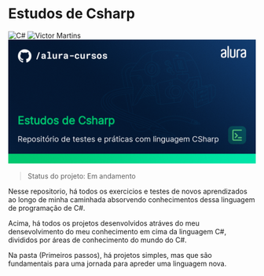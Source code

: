 # Estudos de Csharp
<img src="https://img.shields.io/badge/C%23-239120?style=for-the-badge&logo=c-sharp&logoColor=white" alt="C#">
<img src="https://img.shields.io/badge/perfil%20-%23323330.svg?&style=for-the-badge&logo=perfil&logoColor=black&color=F745B5" alt="Victor Martins">
<img src="/Imagens/thumbnail-Estudos-de-Csharp.png" alt="CSharp"/>

> Status do projeto: Em andamento

Nesse repositorio, há todos os exercicios e testes de novos aprendizados ao longo de minha caminhada absorvendo conhecimentos dessa linguagem de programação de C#.

Acima, há todos os projetos desenvolvidos atráves do meu densevolvimento do meu conhecimento em cima da linguagem C#, divididos por áreas de conhecimento do mundo do C#.

Na pasta (Primeiros passos), há projetos simples, mas que são fundamentais para uma jornada para apreder uma linguagem nova.
